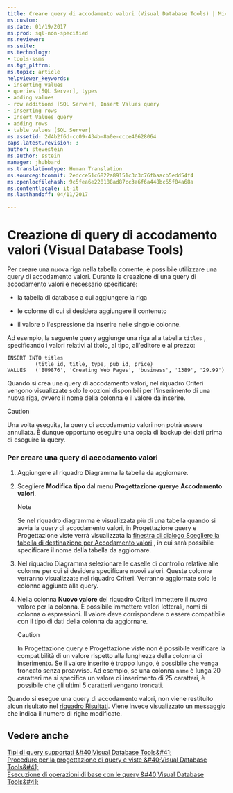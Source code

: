 ```yaml
---
title: Creare query di accodamento valori (Visual Database Tools) | Microsoft Docs
ms.custom: 
ms.date: 01/19/2017
ms.prod: sql-non-specified
ms.reviewer: 
ms.suite: 
ms.technology:
- tools-ssms
ms.tgt_pltfrm: 
ms.topic: article
helpviewer_keywords:
- inserting values
- queries [SQL Server], types
- adding values
- row additions [SQL Server], Insert Values query
- inserting rows
- Insert Values query
- adding rows
- table values [SQL Server]
ms.assetid: 2d4b2f6d-cc09-434b-8a0e-ccce40628064
caps.latest.revision: 3
author: stevestein
ms.author: sstein
manager: jhubbard
ms.translationtype: Human Translation
ms.sourcegitcommit: 2edcce51c6822a89151c3c3c76fbaacb5edd54f4
ms.openlocfilehash: 9c5fea6e228188ad87cc3a6f6a448bc65f04a68a
ms.contentlocale: it-it
ms.lasthandoff: 04/11/2017

---
```

# <a name="create-insert-values-queries-visual-database-tools"></a>Creazione di query di accodamento valori (Visual Database Tools)
Per creare una nuova riga nella tabella corrente, è possibile utilizzare una query di accodamento valori. Durante la creazione di una query di accodamento valori è necessario specificare:  
  
-   la tabella di database a cui aggiungere la riga  
  
-   le colonne di cui si desidera aggiungere il contenuto  
  
-   il valore o l'espressione da inserire nelle singole colonne.  
  
Ad esempio, la seguente query aggiunge una riga alla tabella `titles` , specificando i valori relativi al titolo, al tipo, all'editore e al prezzo:  
  
```  
INSERT INTO titles  
         (title_id, title, type, pub_id, price)  
VALUES   ('BU9876', 'Creating Web Pages', 'business', '1389', '29.99')  
```  
  
Quando si crea una query di accodamento valori, nel riquadro Criteri vengono visualizzate solo le opzioni disponibili per l'inserimento di una nuova riga, ovvero il nome della colonna e il valore da inserire.  
  
> [!CAUTION]  
> Una volta eseguita, la query di accodamento valori non potrà essere annullata. È dunque opportuno eseguire una copia di backup dei dati prima di eseguire la query.  
  
### <a name="to-create-an-insert-values-query"></a>Per creare una query di accodamento valori  
  
1.  Aggiungere al riquadro Diagramma la tabella da aggiornare.  
  
2.  Scegliere **Modifica tipo** dal menu **Progettazione query**e **Accodamento valori**.  
  
    > [!NOTE]  
    > Se nel riquadro diagramma è visualizzata più di una tabella quando si avvia la query di accodamento valori, in Progettazione query e Progettazione viste verrà visualizzata la [finestra di dialogo Scegliere la tabella di destinazione per Accodamento valori](../../ssms/visual-db-tools/choose-target-table-for-insert-values-dialog-box-visual-database-tools.md) , in cui sarà possibile specificare il nome della tabella da aggiornare.  
  
3.  Nel riquadro Diagramma selezionare le caselle di controllo relative alle colonne per cui si desidera specificare nuovi valori. Queste colonne verranno visualizzate nel riquadro Criteri. Verranno aggiornate solo le colonne aggiunte alla query.  
  
4.  Nella colonna **Nuovo valore** del riquadro Criteri immettere il nuovo valore per la colonna. È possibile immettere valori letterali, nomi di colonna o espressioni. Il valore deve corrispondere o essere compatibile con il tipo di dati della colonna da aggiornare.  
  
    > [!CAUTION]  
    > In Progettazione query e Progettazione viste non è possibile verificare la compatibilità di un valore rispetto alla lunghezza della colonna di inserimento. Se il valore inserito è troppo lungo, è possibile che venga troncato senza preavviso. Ad esempio, se una colonna `name` è lunga 20 caratteri ma si specifica un valore di inserimento di 25 caratteri, è possibile che gli ultimi 5 caratteri vengano troncati.  
  
Quando si esegue una query di accodamento valori, non viene restituito alcun risultato nel [riquadro Risultati](../../ssms/visual-db-tools/results-pane-visual-database-tools.md). Viene invece visualizzato un messaggio che indica il numero di righe modificate.  
  
## <a name="see-also"></a>Vedere anche  
[Tipi di query supportati &amp;#40;Visual Database Tools&amp;#41;](../../ssms/visual-db-tools/supported-query-types-visual-database-tools.md)  
[Procedure per la progettazione di query e viste &amp;#40;Visual Database Tools&amp;#41;](../../ssms/visual-db-tools/design-queries-and-views-how-to-topics-visual-database-tools.md)  
[Esecuzione di operazioni di base con le query &amp;#40;Visual Database Tools&amp;#41;](../../ssms/visual-db-tools/perform-basic-operations-with-queries-visual-database-tools.md)  
  

